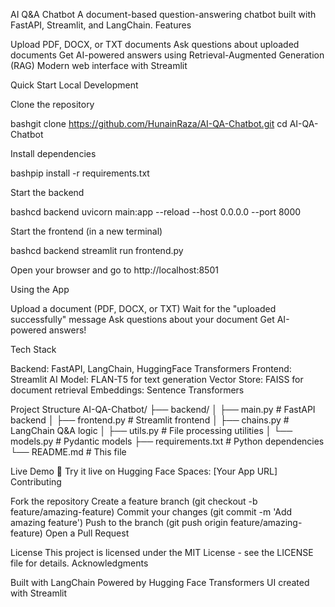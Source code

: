 AI Q&A Chatbot
A document-based question-answering chatbot built with FastAPI, Streamlit, and LangChain.
Features

Upload PDF, DOCX, or TXT documents
Ask questions about uploaded documents
Get AI-powered answers using Retrieval-Augmented Generation (RAG)
Modern web interface with Streamlit

Quick Start
Local Development

Clone the repository

bashgit clone https://github.com/HunainRaza/AI-QA-Chatbot.git
cd AI-QA-Chatbot

Install dependencies

bashpip install -r requirements.txt

Start the backend

bashcd backend
uvicorn main:app --reload --host 0.0.0.0 --port 8000

Start the frontend (in a new terminal)

bashcd backend
streamlit run frontend.py

Open your browser and go to http://localhost:8501

Using the App

Upload a document (PDF, DOCX, or TXT)
Wait for the "uploaded successfully" message
Ask questions about your document
Get AI-powered answers!

Tech Stack

Backend: FastAPI, LangChain, HuggingFace Transformers
Frontend: Streamlit
AI Model: FLAN-T5 for text generation
Vector Store: FAISS for document retrieval
Embeddings: Sentence Transformers

Project Structure
AI-QA-Chatbot/
├── backend/
│   ├── main.py          # FastAPI backend
│   ├── frontend.py      # Streamlit frontend
│   ├── chains.py        # LangChain Q&A logic
│   ├── utils.py         # File processing utilities
│   └── models.py        # Pydantic models
├── requirements.txt     # Python dependencies
└── README.md           # This file

Live Demo
🚀 Try it live on Hugging Face Spaces: [Your App URL]
Contributing

Fork the repository
Create a feature branch (git checkout -b feature/amazing-feature)
Commit your changes (git commit -m 'Add amazing feature')
Push to the branch (git push origin feature/amazing-feature)
Open a Pull Request

License
This project is licensed under the MIT License - see the LICENSE file for details.
Acknowledgments

Built with LangChain
Powered by Hugging Face Transformers
UI created with Streamlit
